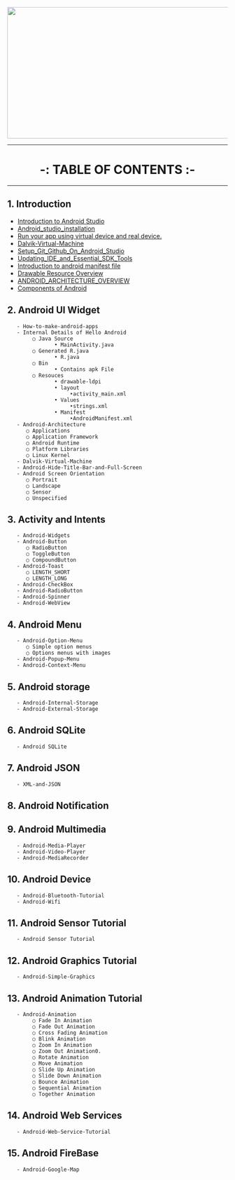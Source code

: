 <p align="center">
 <img src="https://user-images.githubusercontent.com/76570320/136681981-22572a1c-a504-424f-a422-9e7d8848a435.png" height= 300 width = 1000 />
</p>

<hr>

 <h1 align="center">-: TABLE OF CONTENTS :-</h1>

<hr>

  ## 1. Introduction 
   - [Introduction to Android Studio](https://github.com/girlscript/winter-of-contributing/blob/Android_Development_With_Java/Android_Development_With_Java/1%20%20Introduction/Android_Java_1_0_Introduction_to_Android_Studio.ipynb)
   - [Android_studio_installation](https://github.com/girlscript/winter-of-contributing/blob/Android_Development_With_Java/Android_Development_With_Java/1%20%20Introduction/1.3%20Installing%20Android%20studio.ipynb)
   - [Run your app using virtual device and real device.](https://github.com/girlscript/winter-of-contributing/blob/Android_Development_With_Java/Android_Development_With_Java/1%20%20Introduction/1.5%20Running%20your%20app%20using%20virtual%20device.md)
   - [Dalvik-Virtual-Machine](https://github.com/girlscript/winter-of-contributing/blob/Android_Development_With_Java/Android_Development_With_Java/1%20%20Introduction/1.12%20Dalvik-Virtual-Machine.md)
   - [Setup_Git_Github_On_Android_Studio](https://github.com/girlscript/winter-of-contributing/blob/Android_Development_With_Java/Android_Development_With_Java/1%20%20Introduction/1.6_Setup_Git_Github_On_Android_Studio.md)
   - [Updating_IDE_and_Essential_SDK_Tools](https://github.com/girlscript/winter-of-contributing/blob/Android_Development_With_Java/Android_Development_With_Java/1%20%20Introduction/1.9%20Updating_IDE_and_Essential_SDK_Tools.ipynb)
   - [Introduction to android manifest file](https://github.com/girlscript/winter-of-contributing/blob/Android_Development_With_Java/Android_Development_With_Java/1%20%20Introduction/1.8%20Introduction%20to%20android%20manifest%20file.ipynb)
   - [Drawable Resource Overview](https://github.com/girlscript/winter-of-contributing/blob/Android_Development_With_Java/Android_Development_With_Java/1%20%20Introduction/Drawable%20Resource%20Overview.md)
   - [ANDROID_ARCHITECTURE_OVERVIEW](https://github.com/girlscript/winter-of-contributing/blob/Android_Development_With_Java/Android_Development_With_Java/1%20%20Introduction/ANDROID_ARCHITECTURE_OVERVIEW.md)
   - [Components of Android](https://github.com/girlscript/winter-of-contributing/blob/Android_Development_With_Java/Android_Development_With_Java/1%20%20Introduction/Components%20of%20Android.md)

  ## 2. Android UI Widget
       - How-to-make-android-apps
       - Internal Details of Hello Android
            ○ Java Source
                   • MainActivity.java
            ○ Generated R.java
                   • R.java
            ○ Bin 
                   • Contains apk File
            ○ Resouces
                   • drawable-ldpi
                   • layout
                        ‣activity_main.xml
                   • Values
                        ‣strings.xml
                   • Manifest
                        ‣AndroidManifest.xml
       - Android-Architecture
          ○ Applications
          ○ Application Framework
          ○ Android Runtime
          ○ Platform Libraries
          ○ Linux Kernel
       - Dalvik-Virtual-Machine
       - Android-Hide-Title-Bar-and-Full-Screen
       - Android Screen Orientation
          ○ Portrait 
          ○ Landscape 
          ○ Sensor  
          ○ Unspecified 


  ## 3. Activity and Intents
       - Android-Widgets
       - Android-Button
          ○ RadioButton 
          ○ ToggleButton 
          ○ CompoundButton 
       - Android-Toast
          ○ LENGTH_SHORT
          ○ LENGTH_LONG
       - Android-CheckBox
       - Android-RadioButton
       - Android-Spinner
       - Android-WebView

  ## 4. Android Menu 
       - Android-Option-Menu
          ○ Simple option menus
          ○ Options menus with images
       - Android-Popup-Menu
       - Android-Context-Menu
  ## 5. Android storage 
       - Android-Internal-Storage
       - Android-External-Storage

  ## 6. Android SQLite 
       - Android SQLite

  ## 7. Android JSON 
       - XML-and-JSON
  ## 8. Android Notification

  ## 9. Android Multimedia 
       - Android-Media-Player
       - Android-Video-Player
       - Android-MediaRecorder

  ## 10. Android Device 
       - Android-Bluetooth-Tutorial
       - Android-Wifi
  ## 11. Android Sensor Tutorial
       - Android Sensor Tutorial
  ## 12. Android Graphics Tutorial 
       - Android-Simple-Graphics
  ## 13. Android Animation Tutorial
       - Android-Animation
            ○ Fade In Animation
            ○ Fade Out Animation
            ○ Cross Fading Animation
            ○ Blink Animation
            ○ Zoom In Animation
            ○ Zoom Out Animation0.
            ○ Rotate Animation
            ○ Move Animation
            ○ Slide Up Animation
            ○ Slide Down Animation
            ○ Bounce Animation
            ○ Sequential Animation
            ○ Together Animation
  ## 14. Android Web Services 
       - Android-Web-Service-Tutorial
  ## 15. Android FireBase
       - Android-Google-Map
